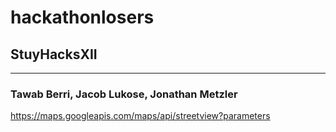 # hackathonlosers
## StuyHacksXII
---
### Tawab Berri, Jacob Lukose, Jonathan Metzler


https://maps.googleapis.com/maps/api/streetview?parameters
